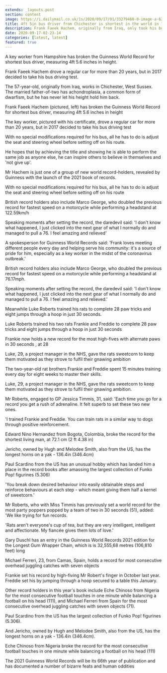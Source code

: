 ```yaml
---
extends: _layouts.post
section: content
image: https://i.dailymail.co.uk/1s/2020/09/17/01/33279460-0-image-a-62_1600301608668.jpg 
title: 4ft 5in bus driver from Chichester is shortest in the world in latest Guinness Records 
description: Frank Faeek Hachem, originally from Iraq, only took his bus driving test in 2017. The married father-of-two drives the bus without any modifications, only adjusting the seat and steering wheel. 
date: 2020-09-17-02-23-14 
categories: [latest, latest] 
featured: true 
--- 
```

A key worker from Hampshire has broken the Guinness World Record for shortest bus driver, measuring 4ft 5.6 inches in height.

Frank Faeek Hachem drove a regular car for more than 20 years, but in 2017 decided to take his bus driving test.

The 57-year-old, originally from Iraq, works in Chichester, West Sussex. The married father-of-two has achondroplasia, a common form of dwarfism, but he has never let his height hold him back. 

Frank Faeek Hachem (pictured, left) has broken the Guinness World Record for shortest bus driver, measuring 4ft 5.6 inches in height

The key worker, pictured with his certificate, drove a regular car for more than 20 years, but in 2017 decided to take his bus driving test

With no special modifications required for his bus, all he has to do is adjust the seat and steering wheel before setting off on his route.

He hopes that by achieving the title and showing he is able to perform the same job as anyone else, he can inspire others to believe in themselves and 'not give up'. 

Mr Hachem is just one of a group of new world record-holders, revealed by Guinness with the launch of the 2021 book of records.

With no special modifications required for his bus, all he has to do is adjust the seat and steering wheel before setting off on his route

British record holders also include Marco George, who doubled the previous record for fastest speed on a motorcycle while performing a headstand at 122.59km/h

Speaking moments after setting the record, the daredevil said: 'I don't know what happened, I just clicked into the next gear of what I normally do and managed to pull a 76. I feel amazing and relieved'

A spokesperson for Guinness World Records said: 'Frank loves meeting different people every day and helping serve his community: it's a source of pride for him, especially as a key worker in the midst of the coronavirus outbreak.'

British record holders also include Marco George, who doubled the previous record for fastest speed on a motorcycle while performing a headstand at 76.17mph.

Speaking moments after setting the record, the daredevil said: 'I don't know what happened, I just clicked into the next gear of what I normally do and managed to pull a 76. I feel amazing and relieved.' 

Meanwhile Luke Roberts trained his rats to complete 28 paw tricks and eight jumps through a hoop in just 30 seconds.

Luke Roberts trained his two rats Frankie and Freddie to complete 28 paw tricks and eight jumps through a hoop in just 30 seconds

Frankie now holds a new record for the most high-fives with alternate paws in 30 seconds , at 28

Luke, 29, a project manager in the NHS, gave the rats sweetcorn to keep them motivated as they strove to fulfil their gnawing ambition

The two-year-old rat brothers Frankie and Freddie spent 15 minutes training every day for eight weeks to master their skills.

Luke, 29, a project manager in the NHS, gave the rats sweetcorn to keep them motivated as they strove to fulfil their gnawing ambition. 

Mr Roberts, engaged to GP Jessica Timmis, 31, said: 'Each time you go for a record you get a rush of adrenaline. It felt superb to set these two new ones.

'I trained Frankie and Freddie. You can train rats in a similar way to dogs through positive reinforcement.

Edward Nino Hernandez from Bogota, Colombia, broke the record for the shortest living man, at 72.1 cm (2 ft 4.38 in) 

Jericho, owned by Hugh and Melodee Smith, also from the US, has the longest horns on a yak - 136.4in (346.4cm)

Paul Scardino from the US has an unusual hobby which has landed him a place in the record books after amassing the largest collection of Funko Pop! figurines (5.306)

'You break down desired behaviour into easily obtainable steps and reinforce behaviours at each step - which meant giving them half a kernel of sweetcorn.'

Mr Roberts, who with Miss Timmis has previously set a world record for the most party poppers popped by a team of two in 30 seconds (51), added: 'We like trying for fun records.

'Rats aren't everyone's cup of tea, but they are very intelligent, intelligent and affectionate. My fiancée gives them lots of love.'

Gary Duschl has an entry in the Guinness World Records 2021 edition for the Longest Gum Wrapper Chain, which is is 32,555,68 metres (106,810 feet) long

Michael Ferreri, 23, from Camas, Spain, holds a record for most consecutive overhead juggling catches with seven objects

Frankie set his record by high-fiving Mr Robert's finger in October last year. Freddie set his by jumping through a hoop secured to a table this January.  

Other record holders in this year's book include Eche Chinoso from Nigeria for the most consecutive football touches in one minute while balancing a football on his head (111), and Michael Ferreri from Spain for the most consecutive overhead juggling catches with seven objects (71).

Paul Scardino from the US has the largest collection of Funko Pop! figurines (5.306). 

And Jericho, owned by Hugh and Melodee Smith, also from the US, has the longest horns on a yak - 136.4in (346.4cm).

Eche Chinoso from Nigeria broke the record for the most consecutive football touches in one minute while balancing a football on his head (111)

The 2021 Guinness World Records will be its 66th year of publication and has documented a number of bizarre feats and human oddities

